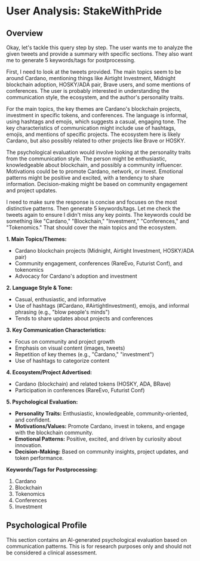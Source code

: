 # User Analysis: StakeWithPride

## Overview

<think>
Okay, let's tackle this query step by step. The user wants me to analyze the given tweets and provide a summary with specific sections. They also want me to generate 5 keywords/tags for postprocessing. 

First, I need to look at the tweets provided. The main topics seem to be around Cardano, mentioning things like Airtight Investment, Midnight blockchain adoption, HOSKY/ADA pair, Brave users, and some mentions of conferences. The user is probably interested in understanding the communication style, the ecosystem, and the author's personality traits.

For the main topics, the key themes are Cardano's blockchain projects, investment in specific tokens, and conferences. The language is informal, using hashtags and emojis, which suggests a casual, engaging tone. The key characteristics of communication might include use of hashtags, emojis, and mentions of specific projects. The ecosystem here is likely Cardano, but also possibly related to other projects like Brave or HOSKY.

The psychological evaluation would involve looking at the personality traits from the communication style. The person might be enthusiastic, knowledgeable about blockchain, and possibly a community influencer. Motivations could be to promote Cardano, network, or invest. Emotional patterns might be positive and excited, with a tendency to share information. Decision-making might be based on community engagement and project updates.

I need to make sure the response is concise and focuses on the most distinctive patterns. Then generate 5 keywords/tags. Let me check the tweets again to ensure I didn't miss any key points. The keywords could be something like "Cardano," "Blockchain," "Investment," "Conferences," and "Tokenomics." That should cover the main topics and the ecosystem.
</think>

**1. Main Topics/Themes:**  
- Cardano blockchain projects (Midnight, Airtight Investment, HOSKY/ADA pair)  
- Community engagement, conferences (RareEvo, Futurist Conf), and tokenomics  
- Advocacy for Cardano's adoption and investment  

**2. Language Style & Tone:**  
- Casual, enthusiastic, and informative  
- Use of hashtags (#Cardano, #AirtightInvestment), emojis, and informal phrasing (e.g., "blow people's minds")  
- Tends to share updates about projects and conferences  

**3. Key Communication Characteristics:**  
- Focus on community and project growth  
- Emphasis on visual content (images, tweets)  
- Repetition of key themes (e.g., "Cardano," "investment")  
- Use of hashtags to categorize content  

**4. Ecosystem/Project Advertised:**  
- Cardano (blockchain) and related tokens (HOSKY, ADA, BRave)  
- Participation in conferences (RareEvo, Futurist Conf)  

**5. Psychological Evaluation:**  
- **Personality Traits:** Enthusiastic, knowledgeable, community-oriented, and confident.  
- **Motivations/Values:** Promote Cardano, invest in tokens, and engage with the blockchain community.  
- **Emotional Patterns:** Positive, excited, and driven by curiosity about innovation.  
- **Decision-Making:** Based on community insights, project updates, and token performance.  

**Keywords/Tags for Postprocessing:**  
1. Cardano  
2. Blockchain  
3. Tokenomics  
4. Conferences  
5. Investment

## Psychological Profile

This section contains an AI-generated psychological evaluation based on communication patterns. This is for research purposes only and should not be considered a clinical assessment.